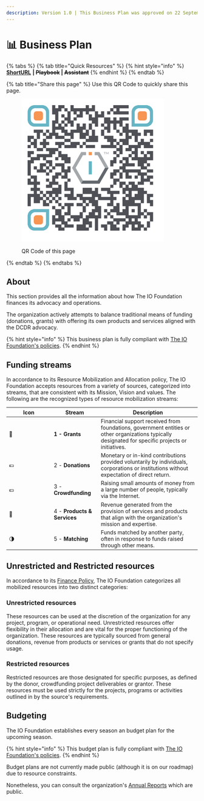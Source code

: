 ```yaml
---
description: Version 1.0 | This Business Plan was approved on 22 September 2023.
---
```


# 📊 Business Plan

{% tabs %}
{% tab title="Quick Resources" %}
{% hint style="info" %}
[**ShortURL**](https://short.theiofoundation.org/TIOFBusinessPlan) **|&#x20;**~~**Playbook**~~**&#x20;|&#x20;**~~**Assistant**~~
{% endhint %}
{% endtab %}

{% tab title="Share this page" %}
Use this QR Code to quickly share this page.

<figure><img src="../.gitbook/assets/TIOFTIOFBusinessPlan_4096x4096.png" alt="" width="375"><figcaption><p>QR Code of this page</p></figcaption></figure>
{% endtab %}
{% endtabs %}

## About

This section provides all the information about how The IO Foundation finances its advocacy and operations.

The organization actively attempts to balance traditional means of funding (donations, grants) with offering its own products and services aligned with the DCDR advocacy.

{% hint style="info" %}
This business plan is fully compliant with [The IO Foundation's policies](https://short.theiofoundation.org/TIOFPolicies).
{% endhint %}

## **Funding streams**

In accordance to its Resource Mobilization and Allocation policy, The IO Foundation accepts resources from a variety of sources, categorized into streams, that are consistent with its Mission, Vision and values. The following are the recognized types of resource mobilization streams:

<table><thead><tr><th width="104">Icon</th><th>Stream</th><th>Description</th></tr></thead><tbody><tr><td>📰</td><td><strong>1 - Grants</strong></td><td>Financial support received from foundations, government entities or other organizations typically designated for specific projects or initiatives.</td></tr><tr><td>💶</td><td>2 - <strong>Donations</strong></td><td>Monetary or in-kind contributions provided voluntarily by individuals, corporations or institutions without expectation of direct return.</td></tr><tr><td>💷</td><td>3 - <strong>Crowdfunding</strong></td><td>Raising small amounts of money from a large number of people, typically via the Internet.</td></tr><tr><td>🎫</td><td>4 - <strong>Products &#x26; Services</strong> </td><td>Revenue generated from the provision of services and products that align with the organization's mission and expertise.</td></tr><tr><td>🌗</td><td>5 - <strong>Matching</strong></td><td>Funds matched by another party, often in response to funds raised through other means.</td></tr></tbody></table>

## **Unrestricted and Restricted resources**

In accordance to its [Finance Policy](https://short.theiofoundation.org/TIOFPoliciesFinance), The IO Foundation categorizes all mobilized resources into two distinct categories:

### **Unrestricted resources**

These resources can be used at the discretion of the organization for any project, program, or operational need. Unrestricted resources offer flexibility in their allocation and are vital for the proper functioning of the organization. These resources are typically sourced from general donations, revenue from products or services or grants that do not specify usage.

### **Restricted r**esources&#x20;

Restricted resources are those designated for specific purposes, as defined by the donor, crowdfunding project deliverables or grantor. These resources must be used strictly for the projects, programs or activities outlined in by the source's requirements.

## Budgeting

The IO Foundation establishes every season an budget plan for the upcoming season.&#x20;

{% hint style="info" %}
This budget plan is fully compliant with [The IO Foundation's policies](https://short.theiofoundation.org/TIOFPolicies).
{% endhint %}

Budget plans are not currently made public (although it is on our roadmap) due to resource constraints.

Nonetheless, you can consult the organization's [Annual Reports](https://short.theiofoundation.org/TIOFAnnualReports) which are public.
